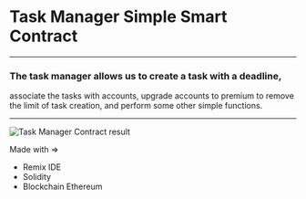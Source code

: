 # Task Manager Simple Smart Contract

------------------------------------

### The task manager allows us to create a task with a deadline, 
associate the tasks with accounts, upgrade accounts to premium 
to remove the limit of task creation, and perform some other simple functions.

------------------------------------

![Task Manager Contract result](smartcontract.png "Task Manager Contract result")

Made with => 
- Remix IDE 
- Solidity 
- Blockchain Ethereum


